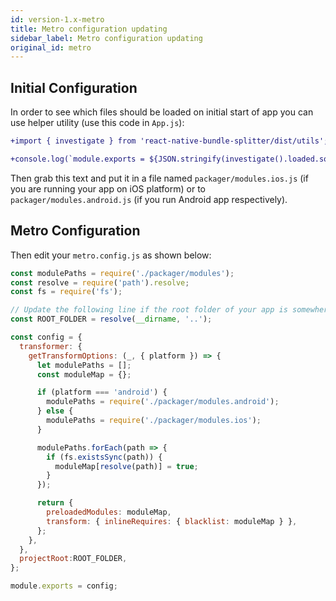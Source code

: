 ```yaml
---
id: version-1.x-metro
title: Metro configuration updating
sidebar_label: Metro configuration updating
original_id: metro
---
```


## Initial Configuration

In order to see which files should be loaded on initial start of app you can use helper utility (use this code in `App.js`):

```diff
+import { investigate } from 'react-native-bundle-splitter/dist/utils';

+console.log(`module.exports = ${JSON.stringify(investigate().loaded.sort())};`);
```

Then grab this text and put it in a file named `packager/modules.ios.js` (if you are running your app on iOS platform) or to `packager/modules.android.js` (if you run Android app respectively).

## Metro Configuration

Then edit your `metro.config.js` as shown below:

```js
const modulePaths = require('./packager/modules');
const resolve = require('path').resolve;
const fs = require('fs');

// Update the following line if the root folder of your app is somewhere else.
const ROOT_FOLDER = resolve(__dirname, '..');

const config = {
  transformer: {
    getTransformOptions: (_, { platform }) => {
      let modulePaths = [];
      const moduleMap = {};

      if (platform === 'android') {
        modulePaths = require('./packager/modules.android');
      } else {
        modulePaths = require('./packager/modules.ios');
      }

      modulePaths.forEach(path => {
        if (fs.existsSync(path)) {
          moduleMap[resolve(path)] = true;
        }
      });

      return {
        preloadedModules: moduleMap,
        transform: { inlineRequires: { blacklist: moduleMap } },
      };
    },
  },
  projectRoot:ROOT_FOLDER,
};

module.exports = config;
```